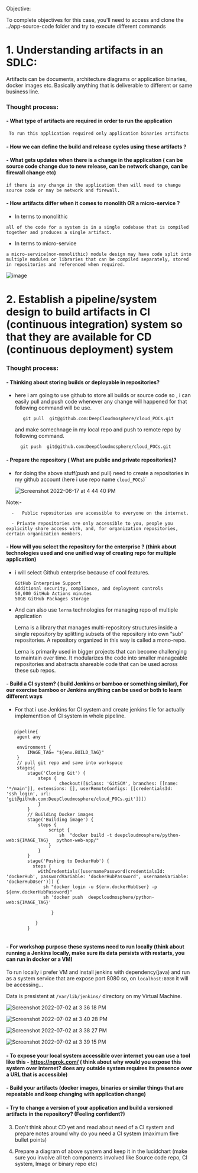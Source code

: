 Objective:     

To complete objectives for this case, you'll need to access and clone the ../app-source-code folder and try to execute different commands

# 1. Understanding artifacts in an SDLC: 
Artifacts can be documents, architecture diagrams or application binaries, docker images etc. Basically anything that is deliverable to different or same business line.


### Thought process:
 
#### - What type of artifacts are required in order to run the application
 
 ``` To run this application required only application binaries artifacts```

#### - How we can define the build and release cycles using these artifacts ?

#### - What gets updates when there is a change in the application ( can be source code change due to new release, can be network change, can be firewall change etc)

``` if there is any change in the application then will need to change source code or may be network and firewall. ```

#### - How artifacts differ when it comes to monolith OR a micro-service ?

- In terms to monolithic

``` all of the code for a system is in a single codebase that is compiled together and produces a single artifact. ```

- In terms to micro-service 

``` a micro-service(non-monolithic) module design may have code split into multiple modules or libraries that can be compiled separately, stored in repositories and referenced when required. ```

![image](https://user-images.githubusercontent.com/98619865/169771941-7664c536-5256-4181-8e7d-420ea99722d6.png)










       


















 # 2. Establish a pipeline/system design to build artifacts in CI (continuous integration) system so that they are available for CD (continuous deployment) system

### Thought process:
#### - Thinking about storing builds or deployable in repositories?

 - here i am going to  use github to store all builds or source code  so , i can easily pull and push code whenever any change will happened for that following command will be use.

          git pull  git@github.com:DeepCloudmosphere/cloud_POCs.git

   and make somechnage in my local repo and push to remote repo by following command.

         git push  git@github.com:DeepCloudmosphere/cloud_POCs.git
         
#### - Prepare the repository ( What are public and private repositories)?


   - for doing the above stuff(push and pull) need to create a repositories in my github account (here i use repo name `cloud_POCs`)`
     
       ![Screenshot 2022-06-17 at 4 44 40 PM](https://user-images.githubusercontent.com/98619865/174293340-2564af77-579b-483c-8865-0aca1303c014.png)



   Note:- 

      -   Public repositories are accessible to everyone on the internet. 
 
      - Private repositories are only accessible to you, people you explicitly share access with, and, for organization repositories, certain organization members.
      
#### - How will you select the repository for the enterprise ? (think about technologies used and one unified way of creating repo for multiple application)


- i will select Github enterprise because of cool features.

      GitHub Enterprise Support
      Additional security, compliance, and deployment controls
      50,000 GitHub Actions minutes
      50GB GitHub Packages storage

- And can also use `lerna` technologies for managing repo of multiple application
    
    Lerna is a library that manages multi-repository structures inside a single repository by splitting subsets of the repository into own “sub” repositories. A repository organized in this way is called a mono-repo.

    Lerna is primarily used in bigger projects that can become challenging to maintain over time. It modularizes the code into smaller manageable repositories and abstracts shareable code that can be used across these sub repos.
    
#### - Build a CI system? ( build Jenkins or bamboo or something similar), For our exercise bamboo or Jenkins anything can be used or both to learn different ways

   - For that i use Jenkins for CI system and create jenkins file for actually implementtion of CI system in whole pipeline.
   
``` 
   
   pipeline{
    agent any 
    
    environment {
        IMAGE_TAG= "${env.BUILD_TAG}"
    }
    // pull git repo and save into workspace
    stages{
        stage('Cloning Git') {
            steps {
                    checkout([$class: 'GitSCM', branches: [[name: '*/main']], extensions: [], userRemoteConfigs: [[credentialsId: 'ssh_login', url: 'git@github.com:DeepCloudmosphere/cloud_POCs.git']]])
            }
        }
        // Building Docker images
        stage('Building image') {
            steps {
                script {
                    sh  "docker build -t deepcloudmosphere/python-web:${IMAGE_TAG}   python-web-app/"
                }
            }
        }
        stage('Pushing to DockerHub') {
          steps {
            withCredentials([usernamePassword(credentialsId: 'dockerHub', passwordVariable: 'dockerHubPassword', usernameVariable: 'dockerHubUser')]) {
              sh "docker login -u ${env.dockerHubUser} -p ${env.dockerHubPassword}"
              sh 'docker push  deepcloudmosphere/python-web:${IMAGE_TAG}'

                 }
            
           }
        }
        
 ```
   
   
#### - For workshop purpose these systems need to run locally (think about running a Jenkins locally, make sure its data persists with restarts, you can run in docker or a VM)

   To run locally i prefer VM and install jenkins with dependency(java) and run as a system service that are expose port 8080 so, on `localhost:8080` it will be accessing...  
   
   Data is presistent at `/var/lib/jenkins/` directory on my Virtual Machine.
   
   ![Screenshot 2022-07-02 at 3 36 18 PM](https://user-images.githubusercontent.com/98619865/176996006-d095cb42-059f-4dd7-b3a1-c206b28d940e.png)

   ![Screenshot 2022-07-02 at 3 40 28 PM](https://user-images.githubusercontent.com/98619865/176996153-a2715a3d-700b-443b-b4b8-aacdb5e781b2.png)

   ![Screenshot 2022-07-02 at 3 38 27 PM](https://user-images.githubusercontent.com/98619865/176996096-7471f3d0-f44e-4892-825c-68859cc86454.png)

   ![Screenshot 2022-07-02 at 3 39 15 PM](https://user-images.githubusercontent.com/98619865/176996115-9444e366-babd-4e52-94a3-4c8b2cb13a77.png)


   
#### - To expose your local system accessible over internet you can use a tool like this - https://ngrok.com/ ( think about why would you expose this system over internet? does any outside system requires its presence over a URL that is accessible)
#### - Build your artifacts (docker images, binaries or similar things that are repeatable and keep changing with application change)
#### - Try to change a version of your application and build a versioned artifacts in the repository? (Feeling confident?)

3. Don't think about CD yet and read about need of a CI system and prepare notes around why do you need a CI system (maximum five bullet points)

4. Prepare a diagram of above system and keep it in the lucidchart (make sure you involve all teh components involved like Source code repo, CI system, Image or binary repo etc)
